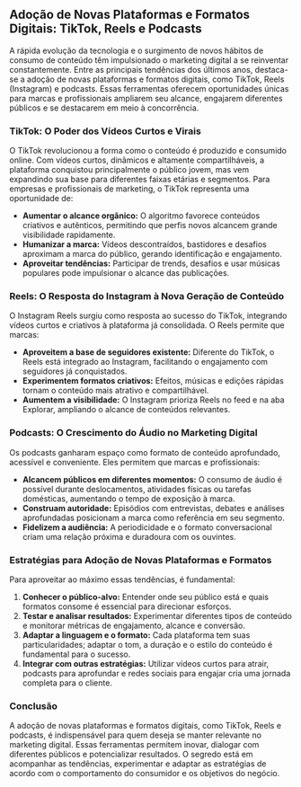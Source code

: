 
## Adoção de Novas Plataformas e Formatos Digitais: TikTok, Reels e Podcasts

A rápida evolução da tecnologia e o surgimento de novos hábitos de consumo de conteúdo têm impulsionado o marketing digital a se reinventar constantemente. Entre as principais tendências dos últimos anos, destaca-se a adoção de novas plataformas e formatos digitais, como TikTok, Reels (Instagram) e podcasts. Essas ferramentas oferecem oportunidades únicas para marcas e profissionais ampliarem seu alcance, engajarem diferentes públicos e se destacarem em meio à concorrência.

### TikTok: O Poder dos Vídeos Curtos e Virais

O TikTok revolucionou a forma como o conteúdo é produzido e consumido online. Com vídeos curtos, dinâmicos e altamente compartilháveis, a plataforma conquistou principalmente o público jovem, mas vem expandindo sua base para diferentes faixas etárias e segmentos. Para empresas e profissionais de marketing, o TikTok representa uma oportunidade de:

- **Aumentar o alcance orgânico:** O algoritmo favorece conteúdos criativos e autênticos, permitindo que perfis novos alcancem grande visibilidade rapidamente.
- **Humanizar a marca:** Vídeos descontraídos, bastidores e desafios aproximam a marca do público, gerando identificação e engajamento.
- **Aproveitar tendências:** Participar de trends, desafios e usar músicas populares pode impulsionar o alcance das publicações.

### Reels: O Resposta do Instagram à Nova Geração de Conteúdo

O Instagram Reels surgiu como resposta ao sucesso do TikTok, integrando vídeos curtos e criativos à plataforma já consolidada. O Reels permite que marcas:

- **Aproveitem a base de seguidores existente:** Diferente do TikTok, o Reels está integrado ao Instagram, facilitando o engajamento com seguidores já conquistados.
- **Experimentem formatos criativos:** Efeitos, músicas e edições rápidas tornam o conteúdo mais atrativo e compartilhável.
- **Aumentem a visibilidade:** O Instagram prioriza Reels no feed e na aba Explorar, ampliando o alcance de conteúdos relevantes.

### Podcasts: O Crescimento do Áudio no Marketing Digital

Os podcasts ganharam espaço como formato de conteúdo aprofundado, acessível e conveniente. Eles permitem que marcas e profissionais:

- **Alcancem públicos em diferentes momentos:** O consumo de áudio é possível durante deslocamentos, atividades físicas ou tarefas domésticas, aumentando o tempo de exposição à marca.
- **Construam autoridade:** Episódios com entrevistas, debates e análises aprofundadas posicionam a marca como referência em seu segmento.
- **Fidelizem a audiência:** A periodicidade e o formato conversacional criam uma relação próxima e duradoura com os ouvintes.

### Estratégias para Adoção de Novas Plataformas e Formatos

Para aproveitar ao máximo essas tendências, é fundamental:

1. **Conhecer o público-alvo:** Entender onde seu público está e quais formatos consome é essencial para direcionar esforços.
2. **Testar e analisar resultados:** Experimentar diferentes tipos de conteúdo e monitorar métricas de engajamento, alcance e conversão.
3. **Adaptar a linguagem e o formato:** Cada plataforma tem suas particularidades; adaptar o tom, a duração e o estilo do conteúdo é fundamental para o sucesso.
4. **Integrar com outras estratégias:** Utilizar vídeos curtos para atrair, podcasts para aprofundar e redes sociais para engajar cria uma jornada completa para o cliente.

### Conclusão

A adoção de novas plataformas e formatos digitais, como TikTok, Reels e podcasts, é indispensável para quem deseja se manter relevante no marketing digital. Essas ferramentas permitem inovar, dialogar com diferentes públicos e potencializar resultados. O segredo está em acompanhar as tendências, experimentar e adaptar as estratégias de acordo com o comportamento do consumidor e os objetivos do negócio.
```
